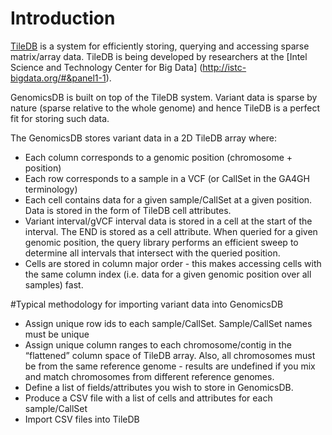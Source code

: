 # Introduction
[TileDB](https://github.com/Intel-HLS/TileDB) is a system for efficiently storing, querying and accessing sparse matrix/array data. TileDB is being developed by researchers at the [Intel Science and Technology Center for Big Data] (http://istc-bigdata.org/#&panel1-1).

GenomicsDB is built on top of the TileDB system. Variant data is sparse by nature (sparse relative to the whole genome) and hence TileDB is a perfect fit for storing such data.

The GenomicsDB stores variant data in a 2D TileDB array where:
* Each column corresponds to a genomic position (chromosome + position)
* Each row corresponds to a sample in a VCF (or CallSet in the GA4GH terminology)
* Each cell contains data for a given sample/CallSet at a given position. Data is stored in the form of TileDB cell attributes.
* Variant interval/gVCF interval data is stored in a cell at the start of the interval. The END is stored as a cell attribute. When queried for a given genomic position, the query library performs an efficient sweep to determine all intervals that intersect with the queried position.
* Cells are stored in column major order - this makes accessing cells with the same column index (i.e. data for a given genomic position over all samples) fast.

#Typical methodology for importing variant data into GenomicsDB 

* Assign unique row ids to each sample/CallSet. Sample/CallSet names must be unique
* Assign unique column ranges to each chromosome/contig in the “flattened” column space of TileDB array. Also, all chromosomes must be from the same reference genome - results are undefined if you mix and match chromosomes from different reference genomes.
* Define a list of fields/attributes you wish to store in GenomicsDB.
* Produce a CSV file with a list of cells and attributes for each sample/CallSet
* Import CSV files into TileDB
